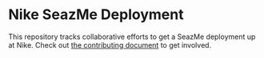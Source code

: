 # Nike SeazMe Deployment
This repository tracks collaborative efforts to get a SeazMe deployment up at Nike.
Check out [the contributing document][contributing] to get involved.

[contributing]: ./CONTRIBUTING.md
